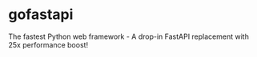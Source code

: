 # gofastapi
The fastest Python web framework - A drop-in FastAPI replacement with 25x performance boost!
